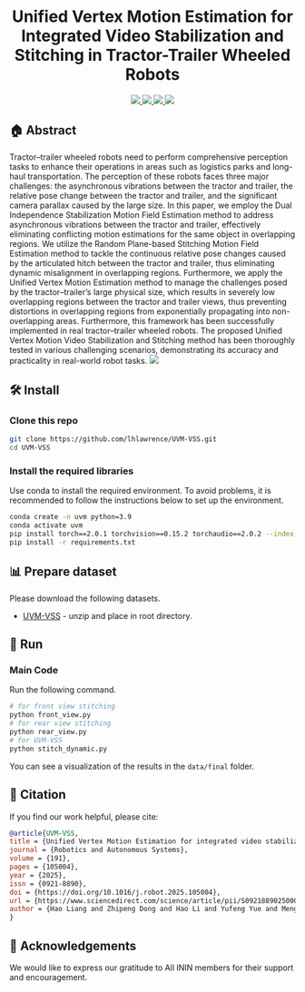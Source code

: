 <p align="center">
<h1 align="center"><strong> Unified Vertex Motion Estimation for Integrated Video Stabilization and Stitching in Tractor-Trailer Wheeled Robots</strong></h1>
</p>



<p align="center">
  <a href="https://inin-drops.github.io/UVM-VSS/" target='_blank'>
    <img src="https://img.shields.io/badge/Project-👔-green?">
  </a> 
  
  <a href="https://doi.org/10.1016/j.robot.2025.105004" target='_blank'>
    <img src="https://img.shields.io/badge/Paper-📖-blue?">
  </a> 

  <a href="https://arxiv.org/pdf/2412.07154" target='_blank'>
    <img src="https://img.shields.io/badge/Arxiv-📃-yellow?">
  </a> 
  
  <a href="https://youtu.be/CqoVZQdvxU4" target='_blank'>
    <img src="https://img.shields.io/badge/Video-📹-red?">
  </a> 
</p>


 ## 🏠  Abstract
Tractor–trailer wheeled robots need to perform comprehensive perception tasks to enhance their operations in areas such as logistics parks and long-haul transportation. The perception of these robots faces three major challenges: the asynchronous vibrations between the tractor and trailer, the relative pose change between the tractor and trailer, and the significant camera parallax caused by the large size. In this paper, we employ the Dual Independence Stabilization Motion Field Estimation method to address asynchronous vibrations between the tractor and trailer, effectively eliminating conflicting motion estimations for the same object in overlapping regions. We utilize the Random Plane-based Stitching Motion Field Estimation method to tackle the continuous relative pose changes caused by the articulated hitch between the tractor and trailer, thus eliminating dynamic misalignment in overlapping regions. Furthermore, we apply the Unified Vertex Motion Estimation method to manage the challenges posed by the tractor–trailer’s large physical size, which results in severely low overlapping regions between the tractor and trailer views, thus preventing distortions in overlapping regions from exponentially propagating into non-overlapping areas. Furthermore, this framework has been successfully implemented in real tractor–trailer wheeled robots. The proposed Unified Vertex Motion Video Stabilization and Stitching method has been thoroughly tested in various challenging scenarios, demonstrating its accuracy and practicality in real-world robot tasks.
<img src="https://github.com/lhlawrence/UVM-VSS/blob/main/poster.png">


## 🛠  Install

### Clone this repo

```bash
git clone https://github.com/lhlawrence/UVM-VSS.git
cd UVM-VSS
```

### Install the required libraries
Use conda to install the required environment. To avoid problems, it is recommended to follow the instructions below to set up the environment.


```bash
conda create -n uvm python=3.9
conda activate uvm
pip install torch==2.0.1 torchvision==0.15.2 torchaudio==2.0.2 --index-url https://download.pytorch.org/whl/cu118
pip install -r requirements.txt
```

## 📊 Prepare dataset
Please download the following datasets.
* [UVM-VSS](https://huggingface.co/datasets/lhlawrence/UVM-VSS/resolve/main/data.zip) - unzip and place in root directory.

## 🏃 Run
### Main Code
Run the following command.

```bash
# for front view stitching
python front_view.py 
# for rear view stitching
python rear_view.py 
# for UVM-VSS
python stitch_dynamic.py 
```
You can see a visualization of the results in the ```data/final``` folder.
## 🔗 Citation

If you find our work helpful, please cite:

```bibtex
@article{UVM-VSS,
title = {Unified Vertex Motion Estimation for integrated video stabilization and stitching in tractor–trailer wheeled robots},
journal = {Robotics and Autonomous Systems},
volume = {191},
pages = {105004},
year = {2025},
issn = {0921-8890},
doi = {https://doi.org/10.1016/j.robot.2025.105004},
url = {https://www.sciencedirect.com/science/article/pii/S0921889025000909},
author = {Hao Liang and Zhipeng Dong and Hao Li and Yufeng Yue and Mengyin Fu and Yi Yang}
}
```

## 👏 Acknowledgements
We would like to express our gratitude to All ININ members for their support and encouragement. 
